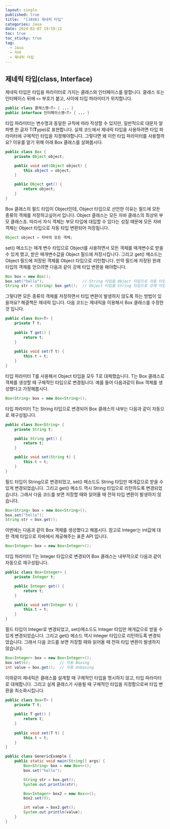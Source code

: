 ```yaml
---
layout: single
published: true
title:  "[JAVA] 제네릭 타입"
categories: Java
date: 2024-02-07 19:59:12
toc: true
toc_sticky: true
tag:   
  - Java
  - 자바
  - 제네릭 타입
---
```


## 제네릭 타입(class<T>, Interface<T>)

제네릭 타입은 타입을 파라미터로 가지는 클래스와 인터페이스를 말합니다. 클래스 또는 인터페이스 뒤에 `<>` 부호가 붙고, 사이에 타입 파라미터가 위치합니다. 

```java
public class 클래스명<T> { ... }
public interface 인터페이스명<T> { ... }
```

타입 파라미터는 변수명과 동일한 규칙에 따라 작성할 수 있지만, 일반적으로 대문자 알파벳 한 글자 T(**T**ype)로 표현합니다. 실제 코드에서 제네릭 타입을 사용하려면 타입 파라미터에 구체적인 타입을 지정해야합니다. 
그렇다면 왜 이런 타입 파라미터를 사용할까요? 이유를 알기 위해 아래 Box 클래스를 살펴봅시다. 

```java
public class Box {
	private Object object;

	public void set(Object object) {
		this.object = object;
	}

	public Object get() {
		return object;
	}
}
```

Box 클래스의 필드 타입이 Object인데, Object 타입으로 선언한 이유는 필드에 모든 종류의 객체를 저장하고싶어서 입니다. Object 클래스는 모든 자바 클래스의 최상위 부모 클래스죠. 따라서 자식 객체는 부모 타입에 대입할 수 있다는 성질 때문에 모든 자바 객체는 Object 타입으로 자동 타입 변환되어 저장됩니다. 

```java
Object object = 자바의 모든 객체;
```

set() 메소드는 매개 변수 타입으로 Object를 사용하면서 모든 객체를 매개변수로 받을 수 있게 했고, 받은 매개변수값을 Object 필드에 저장시킵니다. 그리고 get() 메소드는 Object 필드에 저장된 객체를 Object 타입으로 리턴합니다. 만약 필드에 저장된 원래 타입의 객체를 얻으려면 다음과 같이 강제 타입 변환을 해야합니다.

```java
Box box = new Box();
box.set("hello");                 // String 타입을 Object 타입으로 자동 타입 변환해서 저장
String str = (String) box.get();  // Object 타입을 String 타입으로 강제 타입 변환해서 얻음
```

그렇다면 모든 종류의 객체를 저장하면서 타입 변환이 발생하지 않도록 하는 방법이 있을까요? 해결책은 제네릭 입니다. 다음 코드는 제네릭을 이용해서 Box 클래스를 수정한 것 입니다.

```java
public class Box<T> {
	private T t;
	
	public T get() {
		return t;
	}
	
	public void set(T t) {
		this.t = t;
	}
}
```

타입 파라미터 T를 사용해서 Object 타입을 모두 T로 대체했습니다. T는 Box 클래스로 객체를 생성할 때 구체적인 타입으로 변경됩니다. 예를 들어 다음과같이 Box 객체를 생성했다고 가정해봅시다.

```java
Box<String> box = new Box<String>();
```

타입 파라미터 T는 String 타입으로 변경되어 Box 클래스의 내부는 다음과 같이 자동으로 재구성됩니다.

```java
public class Box<String> {
	private String t;

	public String get() {
		return t;
	}

	public void set(String t) {
		this.t = t;
	}
}
```

필드 타입이 String으로 변경되었고, set() 메소드도 String 타입만 매개값으로 받을 수 있게 변경되었습니다. 그리고 get() 메소드 역시 String 타입으로 리턴하도록 변경되었습니다. 그래서 다음 코드를 보면 저장할 때와 읽어올 때 전혀 타입 변환이 발생하지 않습니다. 

```java
Box<String> box = new Box<String>();
box.set("hello");       
String str = box.get(); 
```

이번에는 다음과 같이 Box 객체를 생성했다고 해봅시다. 참고로 Integer는 int값에 대한 객체 타입으로 자바에서 제공해주는 표준 API 입니다.

```java
Box<Integer> box = new Box<Integer>();
```

타입 파라미터 T는 Integer 타입으로 변경되어 Box 클래스는 내부적으로 다음과 같이 자동으로 재구성됩니다.

```java
public class Box<Integer> {
	private Integer t;

	public Integer get() {
		return t;
	}

	public void set(Integer t) {
		this.t = t;
	}
}
```

필드 타입이 Integer로 변경되었고, set()메소드도 Integer 타입만 매개값으로 받을 수 있게 변경되었습니다. 그리고 get() 메소드 역시 Integer 타입으로 리턴하도록 변경되었습니다.
그래서 다음 코드를 보면 저장할 때와 읽어올 때 전혀 타입 변환이 발생하지 않습니다.

```java
Box<Integer> box = new Box<Integer>();
box.set(6);             // 자동 Boxing
int value = box.get();  // 자동 Unboxing
```

이와같이 제네릭은 클래스를 설계할 때 구체적인 타입을 명시하지 않고, 타입 파라미터로 대체합니다. 그리고 실제 클래스가 사용될 때 구체적인 타입을 지정함으로써 타입 변환을 최소화시킵니다.

```java
public class Box<T> {
	private T t;
	
	public T get() {
		return t;
	}
	
	public void set(T t) {
		this.t = t;
	}
}
```

```java
public class GenericExample {
    public static void main(String[] args) {
        Box<String> box = new Box<>();
        box.set("hello");

        String str = box.get();
        System.out.println(str);

        Box<Integer> box2 = new Box<>();
        box2.set(9);

        int value = box2.get();
        System.out.println(value);
    }
}
```